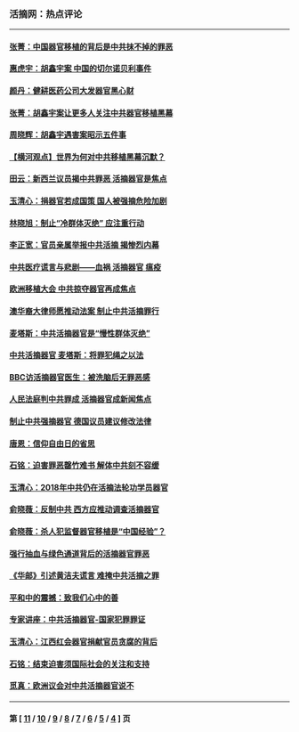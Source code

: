 ### 活摘网：热点评论
---
#### [张菁：中国器官移植的背后是中共抹不掉的罪恶](../../pages/nf5879/n13974977.md?08270430) 
#### [惠虎宇：胡鑫宇案 中国的切尔诺贝利事件](../../pages/nf5879/n13942916.md?08270430) 
#### [颜丹：健耕医药公司大发器官黑心财](../../pages/nf5879/n13940134.md?08270430) 
#### [张菁：胡鑫宇案让更多人关注中共器官移植黑幕](../../pages/nf5879/n13929073.md?08270430) 
#### [周晓辉：胡鑫宇遇害案昭示五件事](../../pages/nf5879/n13921870.md?08270430) 
#### [【横河观点】世界为何对中共移植黑幕沉默？](../../pages/nf5879/n13244249.md?08270430) 
#### [田云：新西兰议员揭中共罪恶 活摘器官是焦点](../../pages/nf5879/n13070629.md?08270430) 
#### [玉清心：捐器官若成国策 国人被强摘危险加剧](../../pages/nf5879/n12802713.md?08270430) 
#### [林晓旭：制止“冷群体灭绝” 应注重行动](../../pages/nf5879/n12779736.md?08270430) 
#### [李正宽：官员亲属举报中共活摘 揭惨烈内幕](../../pages/nf5879/n12684490.md?08270430) 
#### [中共医疗谎言与悲剧——血祸 活摘器官 瘟疫](../../pages/nf5879/n12372103.md?08270430) 
#### [欧洲移植大会 中共掠夺器官再成焦点](../../pages/nf5879/n11538883.md?08270430) 
#### [澳华裔大律师愿推动法案 制止中共活摘罪行](../../pages/nf5879/n11377039.md?08270430) 
#### [麦塔斯：中共活摘器官是“慢性群体灭绝”](../../pages/nf5879/n11350529.md?08270430) 
#### [中共活摘器官 麦塔斯：将罪犯绳之以法](../../pages/nf5879/n11347973.md?08270430) 
#### [BBC访活摘器官医生：被洗脑后无罪恶感](../../pages/nf5879/n11335935.md?08270430) 
#### [人民法庭判中共罪成 活摘器官成新闻焦点](../../pages/nf5879/n11331578.md?08270430) 
#### [制止中共强摘器官 德国议员建议修改法律](../../pages/nf5879/n11249451.md?08270430) 
#### [唐恩：信仰自由日的省思](../../pages/nf5879/n11003525.md?08270430) 
#### [石铭：迫害罪恶罄竹难书  解体中共刻不容缓](../../pages/nf5879/n10942855.md?08270430) 
#### [玉清心：2018年中共仍在活摘法轮功学员器官](../../pages/nf5879/n10914646.md?08270430) 
#### [俞晓薇：反制中共 西方应推动调查活摘器官](../../pages/nf5879/n10794671.md?08270430) 
#### [俞晓薇：杀人犯监督器官移植是“中国经验”？](../../pages/nf5879/n10466427.md?08270430) 
#### [强行抽血与绿色通道背后的活摘器官罪恶](../../pages/nf5879/n10004708.md?08270430) 
#### [《华邮》引述黄洁夫谎言 难掩中共活摘之罪](../../pages/nf5879/n9642309.md?08270430) 
#### [平和中的震撼：致我们心中的善](../../pages/nf5879/n9021123.md?08270430) 
#### [专家讲座：中共活摘器官-国家犯罪罪证](../../pages/nf5879/n8828153.md?08270430) 
#### [玉清心：江西红会器官捐献官员贪腐的背后](../../pages/nf5879/n8522122.md?08270430) 
#### [石铭：结束迫害须国际社会的关注和支持](../../pages/nf5879/n8443497.md?08270430) 
#### [觅真：欧洲议会对中共活摘器官说不](../../pages/nf5879/n8337486.md?08270430) 

---
#### 第 [ [11](./11.md?08270430) / [10](./10.md?08270430) / [9](./9.md?08270430) / [8](./8.md?08270430) / [7](./7.md?08270430) / [6](./6.md?08270430) / [5](./5.md?08270430) / [4](./4.md?08270430) ] 页
